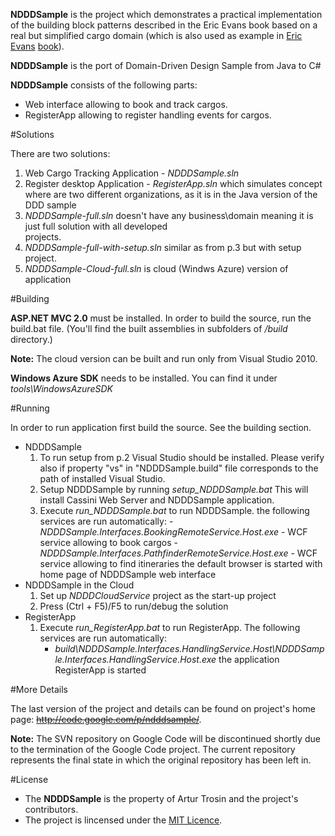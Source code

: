 **NDDDSample** is the project which demonstrates a practical implementation of the building block patterns described in the Eric Evans book based on a real but simplified cargo domain (which is also used as example in [Eric Evans](http://domaindrivendesign.org/about/index.html#eric) [book](http://www.amazon.com/Domain-Driven-Design-Tackling-Complexity-Software/dp/0321125215)).

**NDDDSample** is the port of Domain-Driven Design Sample from Java to C#

**NDDDSample** consists of the following parts:
- Web interface allowing to book and track cargos.
- RegisterApp allowing to register handling events for cargos.

#Solutions

There are two solutions:
1. Web Cargo Tracking Application - _NDDDSample.sln_
2. Register desktop Application - _RegisterApp.sln_ which simulates concept where are two different organizations, as it is in the Java version of the DDD sample
3. _NDDDSample-full.sln_ doesn't have any business\domain meaning it is just full solution with all developed  
projects.
4. _NDDDSample-full-with-setup.sln_ similar as from p.3 but with setup project.
5. _NDDDSample-Cloud-full.sln_ is cloud (Windws Azure) version of application

#Building

**ASP.NET MVC 2.0** must be installed. In order to build the source, run the build.bat file. (You'll find the built assemblies in subfolders of _/build_ directory.)

**Note:** The cloud version can be built and run only from Visual Studio 2010.

**Windows Azure SDK** needs to be installed. You can find it under _tools\WindowsAzureSDK_

#Running

In order to run application first build the source. See the building section.

- NDDDSample
	1.	To run setup from p.2 Visual Studio should be installed. Please verify also if property "vs" in "NDDDSample.build" file corresponds to the path of installed Visual Studio.
	2.	Setup NDDDSample by running _setup_NDDDSample.bat_ This will install Cassini Web Server and NDDDSample application.
	3.	Execute _run_NDDDSample.bat_ to run NDDDSample. the following services are run automatically: - _NDDDSample.Interfaces.BookingRemoteService.Host.exe_ - WCF service allowing to book cargos - _NDDDSample.Interfaces.PathfinderRemoteService.Host.exe_ - WCF service allowing to find itineraries the default browser is started with home page of NDDDSample web interface
-	NDDDSample in the Cloud
	1.	Set up _NDDDCloudService_ project as the start-up project
	2.	Press (Ctrl + F5)/F5 to run/debug the solution
-	RegisterApp
	1.	Execute _run_RegisterApp.bat_ to run RegisterApp. The following services are run automatically:
		- _build\NDDDSample.Interfaces.HandlingService.Host\NDDDSample.Interfaces.HandlingService.Host.exe_ the application RegisterApp is started

#More Details

The last version of the project and details can be found on project's home page: ~~http://code.google.com/p/ndddsample/~~.

**Note:** The SVN repository on Google Code will be discontinued shortly due to the termination of the Google Code project.
The current repository represents the final state in which the original repository has been left in.

#License

- The **NDDDSample** is the property of Artur Trosin and the project's contributors.
- The project is lincensed under the [MIT Licence](http://opensource.org/licenses/MIT).
